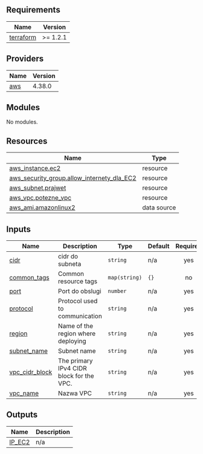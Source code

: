 <!-- BEGIN_TF_DOCS -->
## Requirements

| Name | Version |
|------|---------|
| <a name="requirement_terraform"></a> [terraform](#requirement\_terraform) | >= 1.2.1 |

## Providers

| Name | Version |
|------|---------|
| <a name="provider_aws"></a> [aws](#provider\_aws) | 4.38.0 |

## Modules

No modules.

## Resources

| Name | Type |
|------|------|
| [aws_instance.ec2](https://registry.terraform.io/providers/hashicorp/aws/latest/docs/resources/instance) | resource |
| [aws_security_group.allow_internety_dla_EC2](https://registry.terraform.io/providers/hashicorp/aws/latest/docs/resources/security_group) | resource |
| [aws_subnet.prajwet](https://registry.terraform.io/providers/hashicorp/aws/latest/docs/resources/subnet) | resource |
| [aws_vpc.potezne_vpc](https://registry.terraform.io/providers/hashicorp/aws/latest/docs/resources/vpc) | resource |
| [aws_ami.amazonlinux2](https://registry.terraform.io/providers/hashicorp/aws/latest/docs/data-sources/ami) | data source |

## Inputs

| Name | Description | Type | Default | Required |
|------|-------------|------|---------|:--------:|
| <a name="input_cidr"></a> [cidr](#input\_cidr) | cidr do subneta | `string` | n/a | yes |
| <a name="input_common_tags"></a> [common\_tags](#input\_common\_tags) | Common resource tags | `map(string)` | `{}` | no |
| <a name="input_port"></a> [port](#input\_port) | Port do obslugi | `number` | n/a | yes |
| <a name="input_protocol"></a> [protocol](#input\_protocol) | Protocol used to communication | `string` | n/a | yes |
| <a name="input_region"></a> [region](#input\_region) | Name of the region where deploying | `string` | n/a | yes |
| <a name="input_subnet_name"></a> [subnet\_name](#input\_subnet\_name) | Subnet name | `string` | n/a | yes |
| <a name="input_vpc_cidr_block"></a> [vpc\_cidr\_block](#input\_vpc\_cidr\_block) | The primary IPv4 CIDR block for the VPC. | `string` | n/a | yes |
| <a name="input_vpc_name"></a> [vpc\_name](#input\_vpc\_name) | Nazwa VPC | `string` | n/a | yes |

## Outputs

| Name | Description |
|------|-------------|
| <a name="output_IP_EC2"></a> [IP\_EC2](#output\_IP\_EC2) | n/a |
<!-- END_TF_DOCS -->
